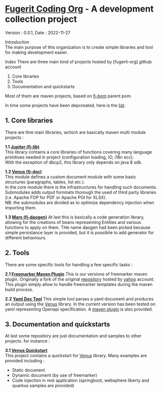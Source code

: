 # [Fugerit Coding Org](https://www.fugerit.org) - A development collection project

Version : 0.0.1, Date : 2022-11-27

*Introduction*  
The main purpose of this organization is to create simple libraries and tool for making development easier.

*Index*
There are three main kind of projects hosted by [fugerit-org] github account
1. Core libraries 
2. Tools
3. Documentation and quickstarts

Most of them are maven projects, based on [fj-bom](https://github.com/fugerit-org/fj-bom) parent pom.  

In time some projects have been depcreated, here is the [list](https://github.com/fugerit-org/.github/blob/main/profile/DEPRECATED.md).

## 1. Core libraries

There are thre main libraries, wchich are basically maven multi module projects : 

**1.1 [Jupiter (fj-lib)](https://github.com/fugerit-org/fj-lib)**  
This library contains a core libraries of functions covering many language primitives needed in project (configuration loading, IO, i18n ecc).  
With the exception of dbcp2, this library only depends on java 8 sdk.

**1.2 [Venus (fj-doc)](https://github.com/fugerit-org/fj-doc)**  
This module defines a custom document module with some basic structures (paragraphs, tables, list etc.).  
In the core module there is the infrastructures for handling such documents.  
Submodules adds output fornmats thorough the used of third party libraries (i.e. Apache FOP for PDF or Apache POI for XLSX).  
NB: the submodules are divided as to optimize dependency injection when importing them.  

**1.3 [Mars (fj-daogen)](https://github.com/fugerit-org/fj-daogen)**
At last this is basically a code generation library, allowing for the creations of beans representing Entities and various functions to apply on them.
THe name daogen had been picked because simple persistance layer is provided, but it is possibile to add generator for different behaviours. 


## 2. Tools  

There are some specific tools for handling a few specific tasks : 

**2.1 [Freemarker Maven Plugin](https://github.com/fugerit-org/freemarker-maven-plugin)**
This is our versions of freemarker maven plugin. Originally a fork of the original [repository](https://github.com/yahoo/freemarker-maven-plugin) hosted by [yahoo](https://github.com/yahoo) account. This plugin simply allow to handle freemarker templates during the maven build process.


**2.2 [Yaml Doc Tool](https://github.com/fugerit-org/yaml-doc-tool)**
This simple tool parses a yaml document and produces an output using the [Venus](https://github.com/fugerit-org/fj-doc) library. In the current version has been tested on yaml representing Openapi specification. A [maven plugin](https://github.com/fugerit-org/yaml-doc-maven-plugin) is also provided.


## 3. Documentation and quickstarts  

At last some repository are just documentation and samples to other projects. for instance :  

**3.1 [Venus Quickstart](https://github.com/fugerit-org/fj-doc-quickstart)**  
This project contains a quickstart for [Venus](https://github.com/fugerit-org/fj-doc) library. Many examples are provided including :  
* Static document
* Dynamic document (by use of freemarker)
* Code injection in rest application (springboot, websphere liberty and quarkus samples are provided)  

